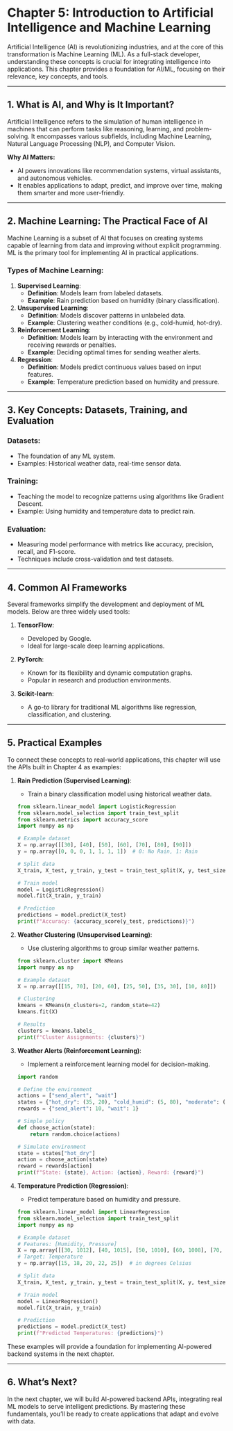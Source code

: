
# Chapter 5: Introduction to Artificial Intelligence and Machine Learning

Artificial Intelligence (AI) is revolutionizing industries, and at the core of this transformation is Machine Learning (ML). As a full-stack developer, understanding these concepts is crucial for integrating intelligence into applications. This chapter provides a foundation for AI/ML, focusing on their relevance, key concepts, and tools.

---

## **1. What is AI, and Why is It Important?**

Artificial Intelligence refers to the simulation of human intelligence in machines that can perform tasks like reasoning, learning, and problem-solving. It encompasses various subfields, including Machine Learning, Natural Language Processing (NLP), and Computer Vision.

**Why AI Matters:**
- AI powers innovations like recommendation systems, virtual assistants, and autonomous vehicles.
- It enables applications to adapt, predict, and improve over time, making them smarter and more user-friendly.

---

## **2. Machine Learning: The Practical Face of AI**

Machine Learning is a subset of AI that focuses on creating systems capable of learning from data and improving without explicit programming. ML is the primary tool for implementing AI in practical applications.

### **Types of Machine Learning:**
1. **Supervised Learning**:
   - **Definition**: Models learn from labeled datasets.
   - **Example**: Rain prediction based on humidity (binary classification).
2. **Unsupervised Learning**:
   - **Definition**: Models discover patterns in unlabeled data.
   - **Example**: Clustering weather conditions (e.g., cold-humid, hot-dry).
3. **Reinforcement Learning**:
   - **Definition**: Models learn by interacting with the environment and receiving rewards or penalties.
   - **Example**: Deciding optimal times for sending weather alerts.
4. **Regression**:
   - **Definition**: Models predict continuous values based on input features.
   - **Example**: Temperature prediction based on humidity and pressure.

---

## **3. Key Concepts: Datasets, Training, and Evaluation**

### **Datasets:**
- The foundation of any ML system.
- Examples: Historical weather data, real-time sensor data.

### **Training:**
- Teaching the model to recognize patterns using algorithms like Gradient Descent.
- Example: Using humidity and temperature data to predict rain.

### **Evaluation:**
- Measuring model performance with metrics like accuracy, precision, recall, and F1-score.
- Techniques include cross-validation and test datasets.

---

## **4. Common AI Frameworks**

Several frameworks simplify the development and deployment of ML models. Below are three widely used tools:

1. **TensorFlow**:
   - Developed by Google.
   - Ideal for large-scale deep learning applications.

2. **PyTorch**:
   - Known for its flexibility and dynamic computation graphs.
   - Popular in research and production environments.

3. **Scikit-learn**:
   - A go-to library for traditional ML algorithms like regression, classification, and clustering.

---

## **5. Practical Examples**

To connect these concepts to real-world applications, this chapter will use the APIs built in Chapter 4 as examples:

1. **Rain Prediction (Supervised Learning)**:
   - Train a binary classification model using historical weather data.

   ```python
   from sklearn.linear_model import LogisticRegression
   from sklearn.model_selection import train_test_split
   from sklearn.metrics import accuracy_score
   import numpy as np

   # Example dataset
   X = np.array([[30], [40], [50], [60], [70], [80], [90]])
   y = np.array([0, 0, 0, 1, 1, 1, 1])  # 0: No Rain, 1: Rain

   # Split data
   X_train, X_test, y_train, y_test = train_test_split(X, y, test_size=0.2, random_state=42)

   # Train model
   model = LogisticRegression()
   model.fit(X_train, y_train)

   # Prediction
   predictions = model.predict(X_test)
   print(f"Accuracy: {accuracy_score(y_test, predictions)}")
   ```

2. **Weather Clustering (Unsupervised Learning)**:
   - Use clustering algorithms to group similar weather patterns.

   ```python
   from sklearn.cluster import KMeans
   import numpy as np

   # Example dataset
   X = np.array([[15, 70], [20, 60], [25, 50], [35, 30], [10, 80]])

   # Clustering
   kmeans = KMeans(n_clusters=2, random_state=42)
   kmeans.fit(X)

   # Results
   clusters = kmeans.labels_
   print(f"Cluster Assignments: {clusters}")
   ```

3. **Weather Alerts (Reinforcement Learning)**:
   - Implement a reinforcement learning model for decision-making.

   ```python
   import random

   # Define the environment
   actions = ["send_alert", "wait"]
   states = {"hot_dry": (35, 20), "cold_humid": (5, 80), "moderate": (20, 60)}
   rewards = {"send_alert": 10, "wait": 1}

   # Simple policy
   def choose_action(state):
       return random.choice(actions)

   # Simulate environment
   state = states["hot_dry"]
   action = choose_action(state)
   reward = rewards[action]
   print(f"State: {state}, Action: {action}, Reward: {reward}")
   ```

4. **Temperature Prediction (Regression)**:
   - Predict temperature based on humidity and pressure.

   ```python
   from sklearn.linear_model import LinearRegression
   from sklearn.model_selection import train_test_split
   import numpy as np

   # Example dataset
   # Features: [Humidity, Pressure]
   X = np.array([[30, 1012], [40, 1015], [50, 1010], [60, 1008], [70, 1005]])
   # Target: Temperature
   y = np.array([15, 18, 20, 22, 25])  # in degrees Celsius

   # Split data
   X_train, X_test, y_train, y_test = train_test_split(X, y, test_size=0.2, random_state=42)

   # Train model
   model = LinearRegression()
   model.fit(X_train, y_train)

   # Prediction
   predictions = model.predict(X_test)
   print(f"Predicted Temperatures: {predictions}")
   ```

These examples will provide a foundation for implementing AI-powered backend systems in the next chapter.

---

## **6. What’s Next?**

In the next chapter, we will build AI-powered backend APIs, integrating real ML models to serve intelligent predictions. By mastering these fundamentals, you’ll be ready to create applications that adapt and evolve with data.
